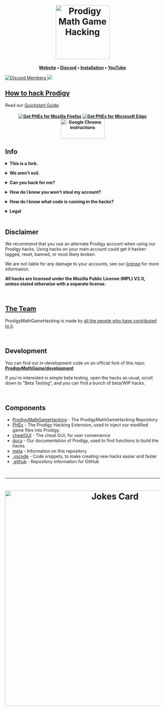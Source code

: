 <h1 align="center">
	<a href="../../tree/master/meta/wiki/QUICKSTART.md">
		<img align="center"
			width="175"
			alt="Prodigy Math Game Hacking"
			src="/.github/fixedlogo.png?raw=true">
	</a>
</h1>


  
		
<p align="center">
	<strong>
		<a href="https://prodigypnp.github.io/">Website</a>
		•
		<a href="https://dsc.gg/ProdigyPNP">Discord</a>
		•
		<a href="https://github.com/ProdigyPNP/ProdigyMathGameHacking/blob/master/meta/wiki/QUICKSTART.md">Installation</a>
		•
		<a href="https://www.youtube.com/channel/UC9Q8ocvTML4jKYWbNbQHrGw">YouTube</a>
	</strong>
</p>

	
<a href="https://dsc.gg/ProdigyPNP">
	<img alt="Discord Members" src="https://img.shields.io/discord/962479557439549450.svg?color=7289da&label=Discord&logo=discord&style=flat-square">
</a>

<a href="../../pulse">
	<img src="https://img.shields.io/github/commit-activity/m/ProdigyPNP/ProdigyMathGameHacking?style=flat-square">
</a>

<p/>





## [How to hack Prodigy](meta/wiki/QUICKSTART.md)

Read our [Quickstart Guide](meta/wiki/QUICKSTART.md).



<h4 align="center" id="Webstores">

<a href="https://addons.mozilla.org/en-US/firefox/addon/phex"><img src="https://user-images.githubusercontent.com/585534/107280546-7b9b2a00-6a26-11eb-8f9f-f95932f4bfec.png" alt="Get PHEx for Mozilla Firefox"></a>
<a href="https://microsoftedge.microsoft.com/addons/detail/prodigy-hacking-extension/ekoakjipfmjpmlkldiikhoigaflfkjej"><img src="https://user-images.githubusercontent.com/585534/107280673-a5ece780-6a26-11eb-9cc7-9fa9f9f81180.png" alt="Get PHEx for Microsoft Edge"></a>
<a href="https://github.com/ProdigyPNP/ProdigyMathGameHacking/blob/master/meta/wiki/QUICKSTART.md#google-chrome"><img width =143 height=64 src="https://user-images.githubusercontent.com/69060894/180571718-e52a4538-044d-4959-9ab4-feaaddc25f2f.jpg" alt="Google Chrome instructions"></img></a>
<!--- <a href="http://SoonTM/"><img src="https://user-images.githubusercontent.com/585534/107280622-91a8ea80-6a26-11eb-8d07-77c548b28665.png" alt="Get PHEx for Google Chrome"></img></a> ---->





</h4>

## Info


<details>
<summary><b>This is a fork.</b></summary><br>

While the repository isn't <i>techinally</i> a fork, we have made this repository to continue development of
<b><a href="https://github.com/Prodigy-Hacking/ProdigyMathGameHacking">Prodigy-Hacking/ProdigyMathGameHacking</a></b>,
because that repository is archived. Also, that repository was privated at the time of us making this repostitory, so we could not reference it
at the time of creating this repo.
<br></details>


<details>
<summary><b>We aren't evil.</b></summary><br>
<p>We aren't evil. Everything is open source, forever free, and without ads.

We're not trying to break the game because we're evil. We wanted to help Prodigy become more secure, but they've ignored our emails and our requests to talk. They've even gone as far as to ban a user from their official Zendesk.

Because of that, we're publicly showing hacks! To be honest, it's just fun ;)

All of our hacks are open source, and free. No paywalls, no ads, and no viruses.</p>

<br></details>


<p/>


<details>
<summary><b>Can you hack for me?</b></summary><br>
<p>We're not going to hack your account for you for security reasons.
Giving someone else your credentials allows them to mess around on your account.
Even worse, anyone with your credentials could potentially log into your actual email.</p>
<br></details>


<p/>


<details>
<summary><b>How do I know you won't steal my account?</b></summary><br>
<p>Of course, with trusting any hacks, comes the risk that we're actually bad actors that will steal all your info.
It's impossible to prove with absolute certainty to anyone reading this that we aren't bad faith, but we open source our things.
</p>

<b>We do not want your account.</b>

<p><i>But what if you steal my personal info?</i>
We do not want your personal info. Please do not share it. Even if we wanted to, there's not much we could do with it. "Wow, John Doe is in 5th grade and has mastered fractions!"</p>
<br></details>


<p/>


<details>
<summary><b>How do I know what code is running in the hacks?</b></summary><br>
<p>Our code is open source, and you're always free to read any of it. If you have trouble understanding what a certain thing does, feel free to ask any of the administrators on our Discord.</p>
<br></details>


<p/>


<details>
<summary><b>Legal</b></summary><br>
<p>If you have any legal problems to us, please email <a href = "mailto:prodigypnp@gmail.com">ProdigyPNP@gmail.com</a></p>
<br></details>

<br>




## Disclaimer

We recommend that you use an alternate Prodigy account when using our Prodigy hacks.
Using hacks on your main account could get it hacker-tagged, reset, banned, or most likely broken.

We are not liable for any damage to your accounts, see our [license](LICENSE.txt) for more information.

**All hacks are licensed under the Mozilla Public License (MPL) V2.0, unless stated otherwise with a separate license.**

<br>



## [The Team](meta/CONTRIBUTORS.md)

ProdigyMathGameHacking is made by [all the people who have contributed to it](meta/CONTRIBUTORS.md).

<br>



## Development
You can find our in-development code on an official fork of this repo: [**ProdigyMathGame/development**](https://github.com/ProdigyMathGame/development)

If you're interested in simple beta testing, open the hacks as usual, scroll down to "Beta Testing", and you can find a bunch of beta/WIP hacks.

<br>



## Components

- [ProdigyMathGameHacking](../..) - The ProdigyMathGameHacking Repository
- [PHEx](PHEx/) - The Prodigy Hacking Extension, used to inject our modified game files into Prodigy.
- [cheatGUI](cheatGUI/) - The cheat GUI, for user convenience
- [docs](docs/) - Our documentation of Prodigy, used to find functions to build the hacks.
- [meta](meta/) - Information on this repository
- [.vscode](.vscode/) - Code snippets, to make creating new hacks easier and faster
- [.github](.github/) - Repository information for GitHub
  
<br>
<hr>

<h1 align="center">
<a href = "https://dsc.gg/ProdigyPNP"><img src="https://readme-jokes.vercel.app/api" alt="Jokes Card" width=700/></a>
	</h1>
